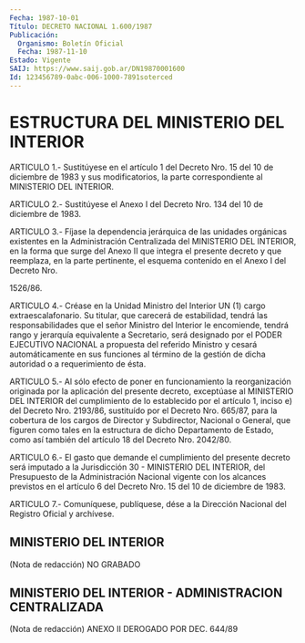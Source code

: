 ```yaml
---
Fecha: 1987-10-01
Título: DECRETO NACIONAL 1.600/1987
Publicación:
  Organismo: Boletín Oficial
  Fecha: 1987-11-10
Estado: Vigente
SAIJ: https://www.saij.gob.ar/DN19870001600
Id: 123456789-0abc-006-1000-7891soterced
---
```

# ESTRUCTURA DEL MINISTERIO DEL INTERIOR

<a id="1"></a>
ARTICULO  1.-  Sustitúyese en el artículo 1 del Decreto Nro. 15 del 10 de diciembre de 1983 y sus modificatorios, la parte correspondiente al MINISTERIO DEL INTERIOR.

<a id="2"></a>
ARTICULO  2.- Sustitúyese el Anexo I del Decreto Nro. 134 del 10 de diciembre de 1983.

<a id="3"></a>
ARTICULO  3.-  Fíjase  la  dependencia  jerárquica  de las unidades orgánicas   existentes  en  la  Administración  Centralizada    del MINISTERIO DEL  INTERIOR,  en  la  forma que surge del Anexo II que integra  el  presente  decreto  y  que  reemplaza,    en  la  parte pertinente,  el  esquema  contenido en el Anexo I del Decreto  Nro.

1526/86.

<a id="4"></a>
ARTICULO  4.-  Créase  en  la  Unidad  Ministro del Interior UN (1) cargo extraescalafonario. Su titular, que  carecerá de estabilidad, tendrá las responsabilidades que el señor Ministro  del Interior le encomiende,  tendrá  rango  y  jerarquía  equivalente a Secretario, será  designado  por el PODER EJECUTIVO NACIONAL  a  propuesta  del referido Ministro  y  cesará  automáticamente  en  sus funciones al término  de  la  gestión  de  dicha autoridad o a requerimiento  de ésta.

<a id="5"></a>
ARTICULO   5.-  Al  sólo  efecto  de  poner  en  funcionamiento  la reorganización  originada  por  la aplicación del presente decreto, exceptúase  al  MINISTERIO  DEL INTERIOR  del  cumplimiento  de  lo establecido por el artículo 1,  inciso e) del Decreto Nro. 2193/86, sustituído por el Decreto Nro. 665/87,  para  la  cobertura  de los cargos  de  Director y Subdirector, Nacional o General, que figuren como tales en  la  estructura de dicho Departamento de Estado, como así también del artículo 18 del Decreto Nro. 2042/80.

<a id="6"></a>
ARTICULO  6.-  El  gasto  que  demande el cumplimiento del presente decreto  será  imputado  a  la Jurisdicción  30  -  MINISTERIO  DEL INTERIOR, del Presupuesto de  la  Administración  Nacional  vigente con  los  alcances  previstos en el artículo 6 del Decreto Nro.  15 del 10 de diciembre de 1983.

<a id="7"></a>
ARTICULO  7.- Comuníquese, publíquese, dése a la Dirección Nacional del Registro Oficial y archívese.

## MINISTERIO DEL INTERIOR

<a id="1"></a>
(Nota de redacción) NO GRABADO

## MINISTERIO DEL INTERIOR - ADMINISTRACION CENTRALIZADA

<a id="1"></a>
(Nota  de  redacción)  ANEXO  II  DEROGADO  POR  DEC.  644/89